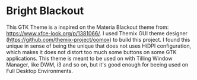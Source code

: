 # Bright Blackout

This GTK Theme is a inspired on the Materia Blackout theme from: https://www.xfce-look.org/p/1381066/. I used Themix GUI theme designer 
(https://github.com/themix-project/oomox) to build this project. I found this unique in sense of being the unique that does not uses 
HiDPI configuration, which makes it does not distort too much some buttons on some GTK applications. This theme is meant to be used 
on with Tilling Window Manager, like DWM, i3 and so on, but it's good enough for beeing used on Full Desktop Environments.
